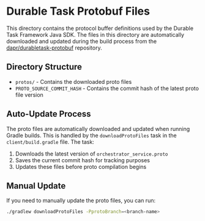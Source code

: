 # Durable Task Protobuf Files

This directory contains the protocol buffer definitions used by the Durable Task Framework Java SDK. The files in this directory are automatically downloaded and updated during the build process from the [dapr/durabletask-protobuf](https://github.com/dapr/durabletask-protobuf) repository.

## Directory Structure

- `protos/` - Contains the downloaded proto files
- `PROTO_SOURCE_COMMIT_HASH` - Contains the commit hash of the latest proto file version

## Auto-Update Process

The proto files are automatically downloaded and updated when running Gradle builds. This is handled by the `downloadProtoFiles` task in the `client/build.gradle` file. The task:

1. Downloads the latest version of `orchestrator_service.proto`
2. Saves the current commit hash for tracking purposes
3. Updates these files before proto compilation begins

## Manual Update

If you need to manually update the proto files, you can run:

```bash
./gradlew downloadProtoFiles -PprotoBranch=<branch-name>
```